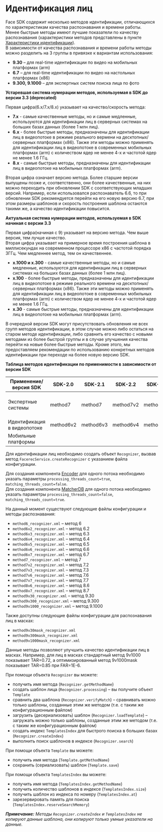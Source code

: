 # Идентификация лиц

Face SDK содержит несколько методов идентификации, отличающихся по характеристикам качества распознавания и времени работы.  
Менее быстрые методы имеют лучшие показатели по качеству распознавания (характеристики методов представлены в пункте [Характеристики идентификации](../performance_parameters.md#характеристики-идентификации)).   
В зависимости от качества распознавания и времени работы методы можно разделить на 3 группы в привязке к вариантам использования:

* **9.30** – для real-time идентификации по видео на мобильных платформах (arm)
* **6.7** – для real-time идентификации по видео на настольных платформах (x86)
* **9.300, 9.1000** – для экспертных систем поиска лица по фото

**Устаревшая система нумерации методов, используемая в SDK до версии 3.3 (deprecated)**  

Первая цифра(6.x/7.x/8.x) указывает на качество/скорость метода:  
* **7.x** - самые качественные методы, но и самые медленные, используются для идентификации лиц в серверных системах на больших базах данных (более 1 млн лиц).  
* **6.x** - более быстрые методы, предназначены для идентификации лиц в видеопотоке в режиме реального вермени на десктопных/серверных платформах (x86). Также эти методы можно применять для идентификации лиц в видеопотоке в современных мобильных платформах (arm) с количеством ядер не менее 4-х и частотой ядер не менее 1.6 ГГц.  
* **8.х** - самые быстрые методы, предназначены для идентификации лиц в видеопотоке на мобильных платформах (arm).  
  
Вторая цифра означает версию метода. Более старшие версии выпущены позже и, соответственно, они более качественные, на них можно переходить при обновлении SDK c соответствующих младших версий. Например, если использовался распознаватель 6.6, то при обновлении SDK рекомендуется перейти на его новую версию 6.7, при этом размеры шаблонов и скорость построения шаблона остаются такими же, а качество идентификации повысится.
  
**Актуальная система нумерации методов, используемая в SDK начиная с версии 3.3**  

Первая цифра(начиная с 9) указывает на версию метода. Чем выше версия, тем лучше качество.  
Вторая цифра указывает на примерное время построения шаблона в миллисекундах на современном процессоре x86 с частотой порядка 3ГГц. Чем медленнее метод, тем он качественнее.

*  **х.1000 и x.300** - самые качественные методы, но и самые медленные, используются для идентификации лиц в серверных системах на больших базах данных (более 1 млн лиц).  
*  **x.100** - более быстрые методы, предназначены для идентификации лиц в видеопотоке в режиме реального времени на десктопных/серверных платформах (x86). Также эти методы можно применять для идентификации лиц в видеопотоке в современных мобильных платформах (arm) с количеством ядер не менее 4-х и частотой ядер не менее 1.6 ГГц.  
*  **х.30** - самые быстрые методы, предназначены для идентификации лиц в видеопотоке на мобильных платформах (arm).  
  
В очередной версии SDK могут присутствовать обновления не всех групп методов идентификации, в этом случае можно либо остаться на старом методе идентификации, либо сравнить его качество с новыми методами из более быстрой группы и в случае улучшения качества перейти на новые более быстрые методы. Кроме этого, мы предоставляем рекомендации по использованию конкретных методов идентификации при переходе на более новую версию SDK.

**Таблица методов идентификации по применимости в зависимости от версии SDK**  

|  Применение/версия SDK     |    SDK-2.0   |   SDK-2.1   |   SDK-2.2   |   SDK-2.3   |   SDK-2.5  |   SDK-3.0   |   SDK-3.1   |   SDK-3.3        |  SDK-3.3        |
| -------------------------- | -------- | ------- | ------- | ------- | ------ | ------- | ------- | ------------ | ------------ |
| Экспертные системы         | method7      | method7     |   method7v2   |   method7v3   | method7v6    |  method7v6    |    method7v7  |method9v300<br>method9v1000|method9v300<br>method9v1000<br>method9v300mask<br>method9v1000mask|
| Идентификация в видеопотоке| method6v2      | method6v3     |   method6v4   |   method6v5   | method6v6    | method6v6     |    method6v7  | method6v7          | method6v7             |
| Мобильные платформы        |          |         |         |         |        | method8v6     |    method8v7  | method9v30         | method9v30<br>method9v30mask |


Для идентификации лиц необходимо создать объект `Recognizer`, вызвав метод `FacerecService.createRecognizer` с указанием файла конфигурации.  

Для создания компонента [Encoder](../components.md#encoder) для одного потока необходимо указать параметры `processing_threads_count=true`, `matching_threads_count=false`.  
Для создания компонента [MatcherDB](../components.md#matcherdb) для одного потока необходимо указать параметры `processing_threads_count=false`, `matching_threads_count=true`.  

На данный момент существуют следующие файлы конфигурации и методы распознавания:

* `method6_recognizer.xml` – метод 6
* `method6v2_recognizer.xml` – метод 6.2
* `method6v3_recognizer.xml` – метод 6.3
* `method6v4_recognizer.xml` – метод 6.4
* `method6v5_recognizer.xml` – метод 6.5
* `method6v6_recognizer.xml` – метод 6.6
* `method6v7_recognizer.xml` – метод 6.7
* `method7_recognizer.xml` – метод 7
* `method7v2_recognizer.xml` – метод 7.2
* `method7v3_recognizer.xml` – метод 7.3
* `method7v6_recognizer.xml` – метод 7.6
* `method7v7_recognizer.xml` – метод 7.7
* `method8v6_recognizer.xml` – метод 8.6
* `method8v7_recognizer.xml` – метод 8.7
* `method9v30_recognizer.xml` – метод 9.30
* `method9v300_recognizer.xml` – метод 9.300
* `method9v1000_recognizer.xml` – метод 9.1000

Также доступны следующие файлы конфигурации для распознавания лиц в масках: 

* `method9v30mask_recognizer.xml` 
* `method9v300mask_recognizer.xml`
* `method9v1000mask_recognizer.xml`

Данные методы позволяют улучшить качество идентификации лиц в масках.
Например, для лиц в масках стандартный метод 9v1000 показывает TAR=0.72, а оптимизированный метод 9v1000mask показывает TAR=0.85 при FAR=1E-6.

При помощи объекта `Recognizer` вы можете:

* получить имя метода (`Recognizer.getMethodName`)
* создать шаблон лица (`Recognizer.processing`) – вы получите объект `Template`
* сравнить два шаблона (`Recognizer.verifyMatch`) – сравнивать можно только шаблоны, созданные этим же методом (т.е. с таким же конфигурационным файлом)
* загрузить (десериализовать) шаблон (`Recognizer.loadTemplate`) – загружать можно только шаблоны, созданные этим же методом (т.е. с таким же конфигурационным файлом)
* создать индекс `TemplatesIndex` для быстрого поиска в больших базах (`Recognizer.createIndex`)
* выполнить поиск шаблонов в индексе (`Recognizer.search`)

При помощи объекта `Template` вы можете:

* получить имя метода (`Template.getMethodName`)
* сохранить (сериализовать) шаблон (`Template.save`)

При помощи объекта `TemplatesIndex` вы можете:

* получить имя метода (`TemplatesIndex.getMethodName`)
* получить количество шаблонов в индексе (`TemplatesIndex.size`)
* получить шаблон из индекса по номеру (`TemplatesIndex.at`)
* зарезервировать память для поиска (`TemplatesIndex.reserveSearchMemory`)

_**Примечание:** Методы `Recognizer.createIndex` и `TemplatesIndex` не копируют данные шаблона, они копируют только умные указатели на данные._
